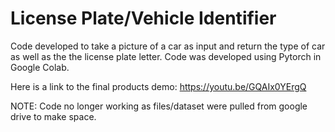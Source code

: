 # License Plate/Vehicle Identifier
Code developed to take a picture of a car as input and return the type of car as well as the the license plate letter.  Code was developed using Pytorch in Google Colab.

Here is a link to the final products demo:
https://youtu.be/GQAIx0YErgQ

NOTE: Code no longer working as files/dataset were pulled from google drive to make space.
